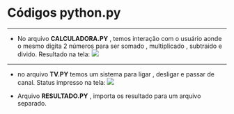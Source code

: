 # Códigos python.py
----------------------------------------------------------------------------------------------------------------------------------------------------
- No arquivo **CALCULADORA.PY** , temos interação com o usuário aonde o mesmo digita 2 números para ser somado , multiplicado , subtraido e divido.
Resultado na tela:
![](https://i.imgur.com/tJIEbY2.png)
---------------------------------------------------------------------------------------------------------------------------------------------------
- no arquivo **TV.PY** temos um sistema para ligar , desligar e passar de canal.
Status impresso na tela:
![](https://i.imgur.com/yGzFL9E.png)



- Arquivo **RESULTADO.PY** , importa os resultado para um arquivo separado.

